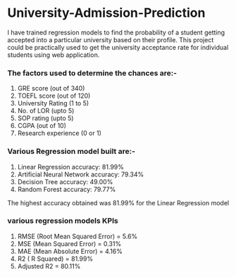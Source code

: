 # University-Admission-Prediction

I have trained regression models to find the probability of a student getting accepted into a particular university based on their profile. This project could be practically used to get the university acceptance rate for individual students using web application.

### The factors used to determine the chances are:-
1. GRE score (out of 340)
2. TOEFL score (out of 120)
3. University Rating (1 to 5)
4. No. of LOR (upto 5)
5. SOP rating (upto 5)
6. CGPA (out of 10)
7. Research experience (0 or 1)

### Various Regression model built are:-
1. Linear Regression accuracy: 81.99%
2. Artificial Neural Network accuracy: 79.34%
3. Decision Tree accuracy: 49.00%
4. Random Forest accuracy: 79.77%

The highest accuracy obtained was 81.99% for the Linear Regression model

### various regression models KPIs
1. RMSE (Root Mean Squared Error) = 5.6%
2. MSE (Mean Squared Error) = 0.31%
3. MAE (Mean Absolute Error) = 4.16%
4. R2 ( R Squared) = 81.99%
5. Adjusted R2 = 80.11%
